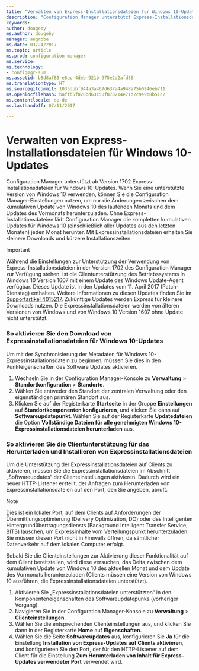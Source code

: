 ```yaml
---
title: "Verwalten von Express-Installationsdateien für Windows 10-Updates | Microsoft-Dokumentation"
description: "Configuration Manager unterstützt Express-Installationsdateien für Windows 10, die kleinere Downloads und kürzere Installationszeiten für Clients bieten."
keywords: 
author: dougeby
ms.author: dougeby
manager: angrobe
ms.date: 03/24/2017
ms.topic: article
ms.prod: configuration-manager
ms.service: 
ms.technology:
- configmgr-sum
ms.assetid: b8d8af88-e8ac-4deb-921b-975e2d2afd80
ms.translationtype: HT
ms.sourcegitcommit: 1035dbbf944a3a467d637a4a948a75b0946eb711
ms.openlocfilehash: baffb5f026bd63c50f878214e71d2c9e9b8b51c2
ms.contentlocale: de-de
ms.lasthandoff: 07/11/2017

---
```


# Verwalten von Express-Installationsdateien für Windows 10-Updates
<a id="manage-express-installation-files-for-windows-10-updates" class="xliff"></a>
Configuration Manager unterstützt ab Version 1702 Express-Installationsdateien für Windows 10-Updates. Wenn Sie eine unterstützte Version von Windows 10 verwenden, können Sie die Configuration Manager-Einstellungen nutzen, um nur die Änderungen zwischen dem kumulativen Update von Windows 10 des laufenden Monats und dem Updates des Vormonats herunterzuladen. Ohne Express-Installationsdateien lädt Configuration Manager die kompletten kumulativen Updates für Windows 10 (einschließlich aller Updates aus den letzten Monaten) jeden Monat herunter. Mit Expressinstallationsdateien erhalten Sie kleinere Downloads und kürzere Installationszeiten.

> [!IMPORTANT]
> Während die Einstellungen zur Unterstützung der Verwendung von Express-Installationsdateien in der Version 1702 des Configuration Manager zur Verfügung stehen, ist die Clientunterstützung des Betriebssystems in Windows 10 Version 1607 mit einem Update des Windows Update-Agent verfügbar. Dieses Update ist in den Updates vom 11. April 2017 (Patch-Dienstag) enthalten. Weitere Informationen zu diesen Updates finden Sie im [Supportartikel 4015217](http://support.microsoft.com/kb/4015217). Zukünftige Updates werden Express für kleinere Downloads nutzen. Die Expressinstallationsdateien werden von älteren Versionen von Windows und von Windows 10 Version 1607 ohne Update nicht unterstützt.


### So aktivieren Sie den Download von Expressinstallationsdateien für Windows 10-Updates
<a id="to-enable-the-download-of-express-installation-files-for-windows-10-updates" class="xliff"></a>
Um mit der Synchronisierung der Metadaten für Windows 10-Expressinstallationsdatein zu beginnen, müssen Sie dies in den Punkteigenschaften des Software Updates aktivieren.
1.  Wechseln Sie in der Configuration Manager-Konsole zu **Verwaltung** > **Standortkonfiguration** > **Standorte**.
2.  Wählen Sie entweder den Standort der zentralen Verwaltung oder den eigenständigen primären Standort aus.
3.  Klicken Sie auf der Registerkarte **Startseite** in der Gruppe **Einstellungen** auf **Standortkomponenten konfigurieren**, und klicken Sie dann auf **Softwareupdatepunkt**. Wählen Sie auf der Registerkarte **Updatedateien** die Option  **Vollständige Dateien für alle genehmigten Windows 10-Expressinstallationsdateien herunterladen** aus.

### So aktivieren Sie die Clientunterstützung für das Herunterladen und Installieren von Expressinstallationsdateien
<a id="to-enable-support-for-clients-to-download-and-install-express-installation-files" class="xliff"></a>
Um die Unterstützung der Expressinstallationsdateien auf Clients zu aktivieren, müssen Sie die Expressinstallationsdateien im Abschnitt „Softwareupdates“ der Clienteinstellungen aktivieren. Dadurch wird ein neuer HTTP-Listener erstellt, der Anfragen zum Herunterladen von Expressinstallationsdateien auf den Port, den Sie angeben, abruft.

> [!NOTE]    
> Dies ist ein lokaler Port, auf dem Clients auf Anforderungen der Übermittlungsoptimierung (Delivery Optimization, DO) oder des Intelligenten Hintergrundübertragungsdiensts (Background Intelligent Transfer Service, BITS) lauschen, um Expressinhalte vom Verteilungspunkt herunterzuladen. Sie müssen diesen Port nicht in Firewalls öffnen, da sämtlicher Datenverkehr auf dem lokalen Computer erfolgt.

Sobald Sie die Clienteinstellungen zur Aktivierung dieser Funktionalität auf dem Client bereitstellen, wird diese versuchen, das Delta zwischen dem kumulativen Update von Windows 10 des aktuellen Monat und dem Update des Vormonats herunterzuladen (Clients müssen eine Version von Windows 10 ausführen, die Expressinstallationsdateien unterstützt).
1.  Aktivieren Sie „Expressinstallationsdateien unterstützten“ in den Komponenteneigenschaften des Softwareupdatepunks (vorheriger Vorgang).
2.  Navigieren Sie in der Configuration Manager-Konsole zu **Verwaltung** > **Clienteinstellungen**.
3.  Wählen Sie die entsprechenden Clienteinstellungen aus, und klicken Sie dann in der Registerkarte **Home** auf **Eigenschaften**.
4.  Wählen Sie die Seite **Softwareupdates** aus, konfigurieren Sie **Ja** für die Einstellung **Installation von Express-Updates auf Clients aktivieren**, und konfigurieren Sie den Port, der für den HTTP-Listener auf dem Client für die Einstellung **Zum Herunterladen von Inhalt für Express-Updates verwendeter Port** verwendet wird.

